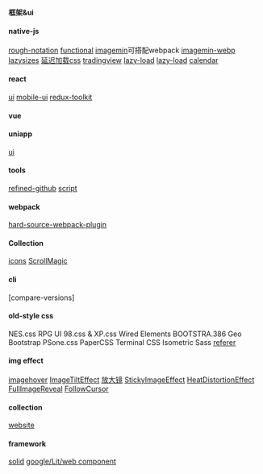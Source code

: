 #### 框架&ui

#### native-js
[rough-notation](https://github.com/rough-stuff/rough-notation)
[functional](https://github.com/ramda/ramda)
[imagemin](https://github.com/imagemin/imagemin)可搭配webpack
[imagemin-webp](https://github.com/imagemin/imagemin-webp#readme)
[lazysizes](https://github.com/aFarkas/lazysizes)
[延迟加载css](https://github.com/addyosmani/critical)
[tradingview](https://github.com/tradingview/lightweight-charts)
[lazy-load](https://github.com/aFarkas/lazysizes)
[lazy-load](https://github.com/ApoorvSaxena/lozad.js)
[calendar](https://github.com/nhn/tui.calendar)
#### react
[ui](https://github.com/arwes/arwes)
[mobile-ui](https://github.com/ZhongAnTech/zarm)
[redux-toolkit](https://github.com/reduxjs/redux-toolkit)
#### vue
#### uniapp
[ui](https://github.com/YanxinNet/uView) 
#### tools
[refined-github](https://github.com/sindresorhus/refined-github)
[script](https://github.com/google/zx)
#### webpack
[hard-source-webpack-plugin](https://github.com/mzgoddard/hard-source-webpack-plugin)

#### Collection
[icons](https://github.com/edent/SuperTinyIcons)
[ScrollMagic](https://github.com/janpaepke/ScrollMagic)

#### cli
[compare-versions]

#### old-style css
NES.css
RPG UI
98.css & XP.css
Wired Elements
BOOTSTRA.386
Geo Bootstrap
PSone.css
PaperCSS
Terminal CSS
Isometric Sass
[referer](https://juejin.cn/post/6905772706198159374)

#### img effect
[imagehover](https://github.com/ciar4n/imagehover.css)
[ImageTiltEffect](https://github.com/codrops/ImageTiltEffect)
[放大镜](https://github.com/mark-rolich/Magnifier.js)
[StickyImageEffect](https://github.com/Anemolo/StickyImageEffect)
[HeatDistortionEffect](https://github.com/lbebber/HeatDistortionEffect)
[FullImageReveal](https://github.com/codrops/FullImageReveal)
[FollowCursor](https://github.com/bersLucas/FollowCursor)



#### collection
[website](https://juejin.cn/post/6907378532167450632)


#### framework
[solid](https://github.com/solid/solid)
[google/Lit/web component]()